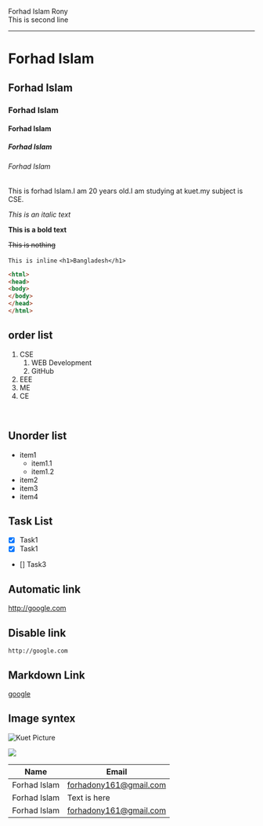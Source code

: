<!-- Markdown Tutorial -->

Forhad Islam Rony  
This is second line

---

# Forhad Islam

## Forhad Islam

### Forhad Islam

#### Forhad Islam

##### Forhad Islam

###### Forhad Islam

<p>This is forhad Islam.I am 20 years old.I am studying at kuet.my subject is CSE.</p>

_This is an italic text_

__This is a bold text__

~~This is nothing~~

`This is inline`
`<h1>Bangladesh</h1>`

```html
<html>
<head>
<body>
</body>
</head>
</html>

```

## order list
1. CSE  
   1. WEB Development  
   2. GitHub
2. EEE  
3. ME  
4. CE

<br/>

## Unorder list
- item1
  - item1.1
   - item1.2
- item2
- item3
- item4

## Task List

- [x] Task1
- [x] Task1
- []  Task3

## Automatic link
http://google.com

## Disable link

`http://google.com`

## Markdown Link

[google](http://google.ccom)

## Image syntex

![Kuet Picture](kuet.png)

<img src="keut.png"/>

| Name | Email |
| -------- | ----- |
| Forhad Islam | forhadony161@gmail.com |
| Forhad Islam | Text is here |
| Forhad Islam | forhadony161@gmail.com |